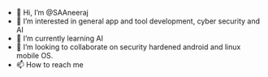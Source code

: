 - 👋 Hi, I’m @SAAneeraj
- 👀 I’m interested in general app and tool development, cyber security and AI
- 🌱 I’m currently learning AI
- 💞️ I’m looking to collaborate on security hardened android and linux mobile OS.
- 📫 How to reach me 

<!---
SAAneeraj/SAAneeraj is a ✨ special ✨ repository because its `README.md` (this file) appears on your GitHub profile.
You can click the Preview link to take a look at your changes.
--->
